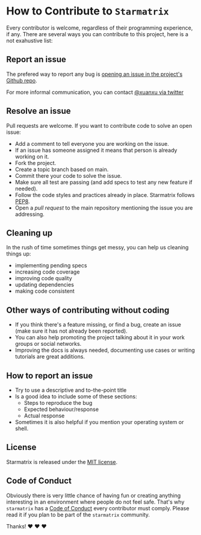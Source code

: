 # How to Contribute to `Starmatrix`

Every contributor is welcome, regardless of their programming experience, if any.
There are several ways you can contribute to this project, here is a not exahustive list:

## Report an issue

The prefered way to report any bug is [opening an issue in the project's Github repo](https://github.com/xuanxu/starmatrix/issues/new).

For more informal communication, you can contact [@xuanxu via twitter](https://twitter.com/xuanxu)

## Resolve an issue

Pull requests are welcome. If you want to contribute code to solve an open issue:

* Add a comment to tell everyone you are working on the issue.
* If an issue has someone assigned it means that person is already working on it.
* Fork the project.
* Create a topic branch based on main.
* Commit there your code to solve the issue.
* Make sure all test are passing (and add specs to test any new feature if needed).
* Follow the code styles and practices already in place. Starmatrix follows [PEP8](https://peps.python.org/pep-0008/).
* Open a *pull request* to the main repository mentioning the issue you are addressing.

## Cleaning up

In the rush of time sometimes things get messy, you can help us cleaning things up:

* implementing pending specs
* increasing code coverage
* improving code quality
* updating dependencies
* making code consistent

## Other ways of contributing without coding

* If you think there's a feature missing, or find a bug, create an issue (make sure it has not already been reported).
* You can also help promoting the project talking about it in your work groups or social networks.
* Improving the docs is always needed, documenting use cases or writing tutorials are great additions.

## How to report an issue

* Try to use a descriptive and to-the-point title
* Is a good idea to include some of these sections:
  * Steps to reproduce the bug
  * Expected behaviour/response
  * Actual response
* Sometimes it is also helpful if you mention your operating system or shell.

## License

Starmatrix is released under the [MIT license](https://github.com/xuanxu/starmatrix/blob/main/LICENSE).

## Code of Conduct

Obviously there is very little chance of having fun or creating anything interesting in an environment where people do not feel safe. That's why `starmatrix` has a [Code of Conduct](CODE_OF_CONDUCT.md) every contributor must comply. Please read it if you plan to be part of the `starmatrix` community.


Thanks! :heart: :heart: :heart:
